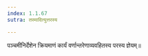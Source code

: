 ```yaml
---
index: 1.1.67
sutra: तस्मादित्युत्तरस्य

---
```

पञ्चमीनिर्देशेन क्रियमाणं कार्यं वर्णान्तरेणाव्यवहितस्य परस्य ज्ञेयम्॥